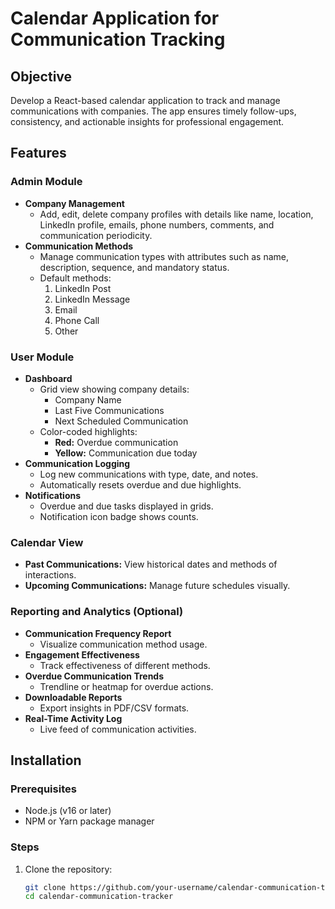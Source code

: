 # Calendar Application for Communication Tracking

## Objective
Develop a React-based calendar application to track and manage communications with companies. The app ensures timely follow-ups, consistency, and actionable insights for professional engagement.

## Features

### Admin Module
- **Company Management**
  - Add, edit, delete company profiles with details like name, location, LinkedIn profile, emails, phone numbers, comments, and communication periodicity.
- **Communication Methods**
  - Manage communication types with attributes such as name, description, sequence, and mandatory status.
  - Default methods:
    1. LinkedIn Post
    2. LinkedIn Message
    3. Email
    4. Phone Call
    5. Other

### User Module
- **Dashboard**
  - Grid view showing company details:
    - Company Name
    - Last Five Communications
    - Next Scheduled Communication
  - Color-coded highlights:
    - **Red:** Overdue communication
    - **Yellow:** Communication due today
- **Communication Logging**
  - Log new communications with type, date, and notes.
  - Automatically resets overdue and due highlights.
- **Notifications**
  - Overdue and due tasks displayed in grids.
  - Notification icon badge shows counts.

### Calendar View
- **Past Communications:** View historical dates and methods of interactions.
- **Upcoming Communications:** Manage future schedules visually.

### Reporting and Analytics (Optional)
- **Communication Frequency Report**
  - Visualize communication method usage.
- **Engagement Effectiveness**
  - Track effectiveness of different methods.
- **Overdue Communication Trends**
  - Trendline or heatmap for overdue actions.
- **Downloadable Reports**
  - Export insights in PDF/CSV formats.
- **Real-Time Activity Log**
  - Live feed of communication activities.

## Installation

### Prerequisites
- Node.js (v16 or later)
- NPM or Yarn package manager

### Steps
1. Clone the repository:
   ```bash
   git clone https://github.com/your-username/calendar-communication-tracker.git
   cd calendar-communication-tracker
